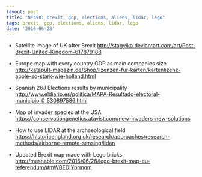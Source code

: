 ```yaml
---
layout: post
title: "Nº398: brexit, gcp, elections, aliens, lidar, lego"
tags: brexit, gcp, elections, aliens, lidar, lego
date: '2016-06-28'
---
```


* Satellite image of UK after Brexit
  http://stagyika.deviantart.com/art/Post-Brexit-United-Kingdom-617879188

* Europe map with every country GDP as main companies size
  http://katapult-magazin.de/Shop/lizenzen-fur-karten/kartenlizenz-apple-so-stark-wie-holland.html

* Spanish 26J Elections results by municipality
  http://www.eldiario.es/politica/MAPA-Resultado-electoral-municipio_0_530897586.html

* Map of invader species at the USA
  https://conservationgenetics.atavist.com/new-invaders-new-solutions

* How to use LIDAR at the archaeological field
  https://historicengland.org.uk/research/approaches/research-methods/airborne-remote-sensing/lidar/

* Updated Brexit map made with Lego bricks
  http://mashable.com/2016/06/26/lego-brexit-map-eu-referendum/#mWBEDIYprmqm
